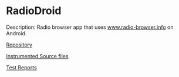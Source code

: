 # RadioDroid

Description: Radio browser app that uses www.radio-browser.info on Android.

[Repository](https://github.com/segler-alex/RadioDroid)

[Instrumented Source files](https://github.com/eulerhm/samplingapptest/tree/master/Dataset/RadioDroid)

[Test Reports](https://github.com/eulerhm/samplingapptest/tree/master/TestResults/RadioDroid)
